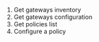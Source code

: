 
1. Get gateways inventory
2. Get gateways configuration 
3. Get policies list
4. Configure a policy 
